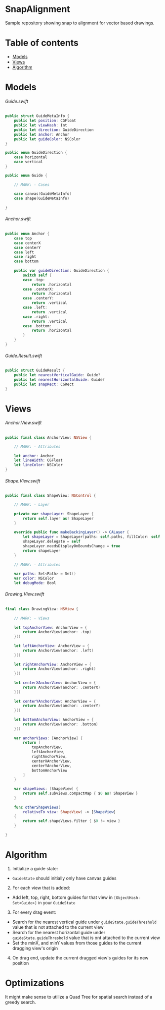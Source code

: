 # SnapAlignment
Sample repository showing snap to alignment for vector based drawings.

#

Table of contents
=================

- [Models](#models)
- [Views](#views)
- [Algorithm](#algorithm)

Models
======

###### Guide.swift

```swift
public struct GuideMetaInfo {
    public let position: CGFloat
    public let viewHash: Int
    public let direction: GuideDirection
    public let anchor: Anchor
    public let guideColor: NSColor
}

public enum GuideDirection {
    case horizontal
    case vertical
}

public enum Guide {
    
    // MARK: - Cases
    
    case canvas(GuideMetaInfo)
    case shape(GuideMetaInfo)
    
}
```

###### Anchor.swift

```swift
public enum Anchor {
    case top
    case centerX
    case centerY
    case left
    case right
    case bottom
    
    public var guideDirection: GuideDirection {
        switch self {
        case .top:
            return .horizontal
        case .centerX:
            return .horizontal
        case .centerY:
            return .vertical
        case .left:
            return .vertical
        case .right:
            return .vertical
        case .bottom:
            return .horizontal
        }
    }
}
```

###### Guide.Result.swift

```swift
public struct GuideResult {
    public let nearestVerticalGuide: Guide?
    public let nearestHorizontalGuide: Guide?
    public let snapRect: CGRect
}
```

Views
=====

###### Anchor.View.swift

```swift
public final class AnchorView: NSView {

    // MARK: - Attributes
    
    let anchor: Anchor
    let lineWidth: CGFloat
    let lineColor: NSColor
}
```

###### Shape.View.swift

```swift
public final class ShapeView: NSControl {

    // MARK: - Layer
    
    private var shapeLayer: ShapeLayer {
        return self.layer as! ShapeLayer
    }
    
    override public func makeBackingLayer() -> CALayer {
        let shapeLayer = ShapeLayer(paths: self.paths, fillColor: self.color.cgColor)
        shapeLayer.delegate = self
        shapeLayer.needsDisplayOnBoundsChange = true 
        return shapeLayer
    }
    
    // MARK: - Attributes
    
    var paths: Set<Path> = Set()
    var color: NSColor
    let debugMode: Bool
```

###### Drawing.View.swift

```swift
final class DrawingView: NSView {
    
    // MARK: - Views
    
    let topAnchorView: AnchorView = {
        return AnchorView(anchor: .top)
    }()
    
    let leftAnchorView: AnchorView = {
        return AnchorView(anchor: .left)
    }()
    
    let rightAnchorView: AnchorView = {
        return AnchorView(anchor: .right)
    }()
    
    let centerXAnchorView: AnchorView = {
        return AnchorView(anchor: .centerX)
    }()
    
    let centerYAnchorView: AnchorView = {
        return AnchorView(anchor: .centerY)
    }()
    
    let bottomAnchorView: AnchorView = {
        return AnchorView(anchor: .bottom)
    }()
    
    var anchorViews: [AnchorView] {
        return [
            topAnchorView,
            leftAnchorView,
            rightAnchorView,
            centerXAnchorView,
            centerYAnchorView,
            bottomAnchorView
        ]
    }
    
    var shapeViews: [ShapeView] {
        return self.subviews.compactMap { $0 as? ShapeView }
    }
    
    func otherShapeViews(
        relativeTo view: ShapeView) -> [ShapeView]
    {
        return self.shapeViews.filter { $0 != view }
    }
    
}
```

Algorithm
=========

1. Initialize a guide state:
-  `GuideState` should initially only have canvas guides
2. For each view that is added:
- Add left, top, right, bottom guides for that view in `[ObjectHash: Set<Guide>]` in your `GuideState`
3. For every drag event:
- Search for the nearest vertical guide under `guideState.guideThreshold` value that is not attached to the current view
- Search for the nearest horizontal guide under `guideState.guideThreshold` value that is ont attached to the current view
- Set the minX, and minY values from those guides to the current dragging view's origin
4. On drag end, update the current dragged view's guides for its new position


Optimizations
==========

It might make sense to utilize a Quad Tree for spatial search instead of a greedy search.
